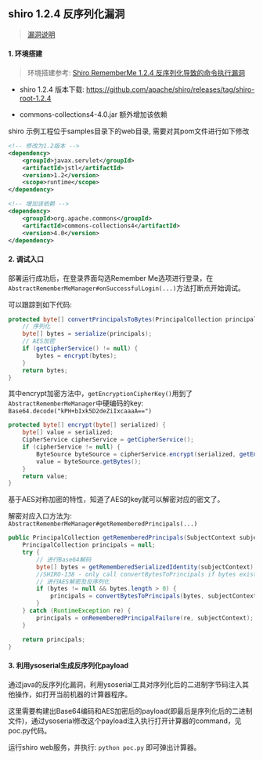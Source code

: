 ## shiro 1.2.4 反序列化漏洞

> [漏洞说明](https://issues.apache.org/jira/browse/SHIRO-550)

#### 1. 环境搭建

> 环境搭建参考: [Shiro RememberMe 1.2.4 反序列化导致的命令执行漏洞](https://www.seebug.org/vuldb/ssvid-92180)

* shiro 1.2.4 版本下载: https://github.com/apache/shiro/releases/tag/shiro-root-1.2.4

* commons-collections4-4.0.jar 额外增加该依赖

shiro 示例工程位于samples目录下的web目录, 需要对其pom文件进行如下修改

```xml
<!-- 修改为1.2版本 -->
<dependency>
    <groupId>javax.servlet</groupId>
    <artifactId>jstl</artifactId>
    <version>1.2</version>
    <scope>runtime</scope>
</dependency>

<!-- 增加该依赖 -->
<dependency>
    <groupId>org.apache.commons</groupId>
    <artifactId>commons-collections4</artifactId>
    <version>4.0</version>
</dependency>

```

#### 2. 调试入口

部署运行成功后，在登录界面勾选Remember Me选项进行登录，在`AbstractRememberMeManager#onSuccessfulLogin(...)`方法打断点开始调试。

可以跟踪到如下代码:
```java
protected byte[] convertPrincipalsToBytes(PrincipalCollection principals) {
    // 序列化
    byte[] bytes = serialize(principals);
    // AES加密
    if (getCipherService() != null) {
        bytes = encrypt(bytes);
    }
    return bytes;
}
```

其中encrypt加密方法中，`getEncryptionCipherKey()`用到了`AbstractRememberMeManager`中硬编码的key: `Base64.decode("kPH+bIxk5D2deZiIxcaaaA==")`
```java
protected byte[] encrypt(byte[] serialized) {
    byte[] value = serialized;
    CipherService cipherService = getCipherService();
    if (cipherService != null) {
        ByteSource byteSource = cipherService.encrypt(serialized, getEncryptionCipherKey());
        value = byteSource.getBytes();
    }
    return value;
}
```

基于AES对称加密的特性，知道了AES的key就可以解密对应的密文了。


解密对应入口方法为: `AbstractRememberMeManager#getRememberedPrincipals(...)`
```java
public PrincipalCollection getRememberedPrincipals(SubjectContext subjectContext) {
    PrincipalCollection principals = null;
    try {
        // 进行Base64解码
        byte[] bytes = getRememberedSerializedIdentity(subjectContext);
        //SHIRO-138 - only call convertBytesToPrincipals if bytes exist:
        // 进行AES解密及反序列化
        if (bytes != null && bytes.length > 0) {
            principals = convertBytesToPrincipals(bytes, subjectContext);
        }
    } catch (RuntimeException re) {
        principals = onRememberedPrincipalFailure(re, subjectContext);
    }

    return principals;
}
```

#### 3. 利用ysoserial生成反序列化payload

通过java的反序列化漏洞，利用ysoserial工具对序列化后的二进制字节码注入其他操作，如打开当前机器的计算器程序。

这里需要构建出Base64编码和AES加密后的payload(即最后是序列化后的二进制文件)，通过ysoserial修改这个payload注入执行打开计算器的command，见poc.py代码。

运行shiro web服务，并执行: `python poc.py` 即可弹出计算器。
